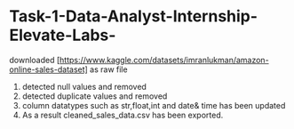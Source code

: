 # Task-1-Data-Analyst-Internship-Elevate-Labs-
downloaded [https://www.kaggle.com/datasets/imranlukman/amazon-online-sales-dataset] as raw file
1. detected null  values and removed 
2. detected duplicate values and removed
3. column datatypes such as str,float,int and date& time has been updated
4. As a result cleaned_sales_data.csv has been exported. 
